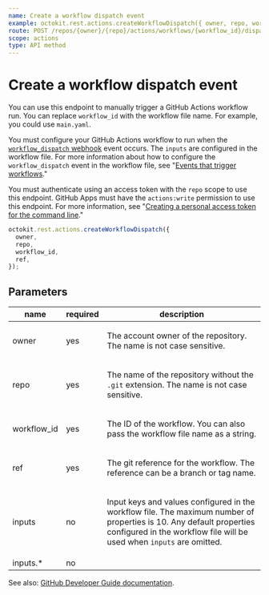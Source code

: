 ```yaml
---
name: Create a workflow dispatch event
example: octokit.rest.actions.createWorkflowDispatch({ owner, repo, workflow_id, ref })
route: POST /repos/{owner}/{repo}/actions/workflows/{workflow_id}/dispatches
scope: actions
type: API method
---
```


# Create a workflow dispatch event

You can use this endpoint to manually trigger a GitHub Actions workflow run. You can replace `workflow_id` with the workflow file name. For example, you could use `main.yaml`.

You must configure your GitHub Actions workflow to run when the [`workflow_dispatch` webhook](/developers/webhooks-and-events/webhook-events-and-payloads#workflow_dispatch) event occurs. The `inputs` are configured in the workflow file. For more information about how to configure the `workflow_dispatch` event in the workflow file, see "[Events that trigger workflows](/actions/reference/events-that-trigger-workflows#workflow_dispatch)."

You must authenticate using an access token with the `repo` scope to use this endpoint. GitHub Apps must have the `actions:write` permission to use this endpoint. For more information, see "[Creating a personal access token for the command line](https://docs.github.com/articles/creating-a-personal-access-token-for-the-command-line)."

```js
octokit.rest.actions.createWorkflowDispatch({
  owner,
  repo,
  workflow_id,
  ref,
});
```

## Parameters

<table>
  <thead>
    <tr>
      <th>name</th>
      <th>required</th>
      <th>description</th>
    </tr>
  </thead>
  <tbody>
    <tr><td>owner</td><td>yes</td><td>

The account owner of the repository. The name is not case sensitive.

</td></tr>
<tr><td>repo</td><td>yes</td><td>

The name of the repository without the `.git` extension. The name is not case sensitive.

</td></tr>
<tr><td>workflow_id</td><td>yes</td><td>

The ID of the workflow. You can also pass the workflow file name as a string.

</td></tr>
<tr><td>ref</td><td>yes</td><td>

The git reference for the workflow. The reference can be a branch or tag name.

</td></tr>
<tr><td>inputs</td><td>no</td><td>

Input keys and values configured in the workflow file. The maximum number of properties is 10. Any default properties configured in the workflow file will be used when `inputs` are omitted.

</td></tr>
<tr><td>inputs.*</td><td>no</td><td>

</td></tr>
  </tbody>
</table>

See also: [GitHub Developer Guide documentation](https://docs.github.com/rest/reference/actions#create-a-workflow-dispatch-event).
